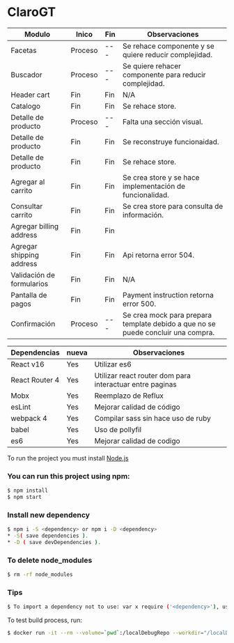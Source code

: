 # ClaroGT

| Modulo | Inico | Fin | Observaciones |
| ------ | ------ | ------ | ------ |
| Facetas | Proceso | --- | Se rehace componente y se quiere reducir complejidad. |
| Buscador | Proceso | --- | Se quiere rehacer componente para reducir complejidad. |
| Header cart | Fin | Fin | N/A |
| Catalogo | Fin | Fin | Se rehace store. |
| Detalle de producto | Proceso | --- | Falta una sección visual. |
| Detalle de producto | Fin | Fin | Se reconstruye funcionaidad. |
| Detalle de producto | Fin | Fin | Se rehace store. |
| Agregar al carrito | Fin | Fin | Se crea store y se hace implementación de funcionalidad. |
| Consultar carrito | Fin | Fin | Se crea store para consulta de información. |
| Agregar billing address | Fin | Fin | |
| Agregar shipping address | Fin | Fin | Api retorna error 504. |
| Validación de formularios | Fin | Fin | N/A |
| Pantalla de pagos | Fin | Fin | Payment instruction retorna error 500. |
| Confirmación | Proceso | --- | Se crea mock para prepara template debido a que no se puede concluir una compra. |

| Dependencias | nueva | Observaciones|
| ------ | ------ | ------ |
| React v16 | Yes | Utilizar es6 |
| React Router 4 | Yes | Utilizar react router dom para interactuar entre paginas |
| Mobx | Yes | Reemplazo de Reflux |
| esLint | Yes | Mejorar calidad de código |
| webpack 4 | Yes | Compilar sass sin hace uso de ruby |
| babel | Yes | Uso de pollyfil |
| es6 | Yes | Mejorar calidad de codigo |


To run the project you must install [Node.js](https://nodejs.org/)

### You can run this project using npm:
```sh
$ npm install
$ npm start
```
### Install new dependency

```sh
$ npm i -S <dependency> or npm i -D <dependency>
* -S( save dependencies ).
* -D ( save devDependencies ).
```
### To delete node_modules

```sh
$ rm -rf node_modules
```

### Tips

```sh
$ To import a dependency not to use: var x require ('<dependency>'), use import x from '<dependency>'
```

To test build process, run:
```sh
$ docker run -it --rm --volume=`pwd`:/localDebugRepo --workdir="/localDebugRepo" --memory=1g --memory-swap=1g --entrypoint=/bin/bash docker.edgebound.net/builders/node-builder:latest
```
